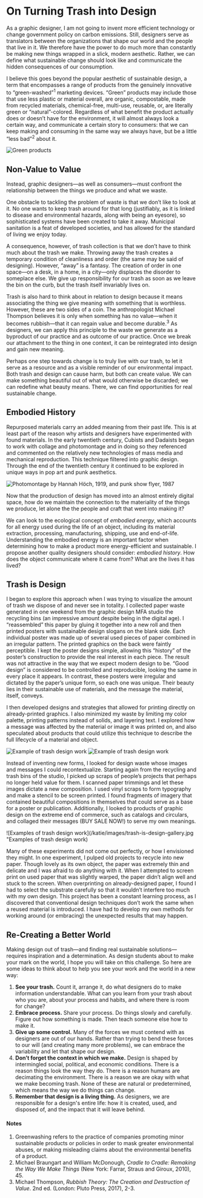 # On Turning Trash into Design

As a graphic designer, I am not going to invent more efficient technology or change government policy on carbon emissions. Still, designers serve as translators between the organizations that shape our world and the people that live in it. We therefore have the power to do much more than constantly be making new things wrapped in a slick, modern aesthetic. Rather, we can define what sustainable change should look like and communicate the hidden consequences of our consumption.

I believe this goes beyond the popular aesthetic of sustainable design, a term that encompasses a range of products from the genuinely innovative to “green-washed”<sup>1</sup> marketing devices. “Green” products may include those that use less plastic or material overall, are organic, compostable, made from recycled materials, chemical-free, multi-use, reusable, or, are literally green or “natural”-colored. Regardless of what benefit the product actually does or doesn’t have for the environment, it will almost always look a certain way, and communicate a certain story to consumers: that we can keep making and consuming in the same way we always have, but be a little “less bad”<sup>2</sup> about it.

![Green products](/katie/images/green-products.png "Green products")

## Non-Value to Value

Instead, graphic designers—as well as consumers—must confront the relationship between the things we produce and what we waste. 

One obstacle to tackling the problem of waste is that we don’t like to look at it. No one wants to keep trash around for that long (justifiably, as it is linked to disease and environmental hazards, along with being an eyesore), so sophisticated systems have been created to take it away. Municipal sanitation is a feat of developed societies, and has allowed for the standard of living we enjoy today.

A consequence, however, of trash collection is that we don’t have to think much about the trash we make. Throwing away the trash creates a temporary condition of cleanliness and order (the same may be said of designing). However, “away” is a fantasy. The creation of order in one space—on a desk, in a home, in a city—only displaces the disorder to someplace else. We give up responsibility for our trash as soon as we leave the bin on the curb, but the trash itself invariably lives on.

Trash is also hard to think about in relation to design because it means associating the thing we give meaning with something that is worthless. However, these are two sides of a coin. The anthropologist Michael Thompson believes it is only when something has no value—when it becomes rubbish—that it can regain value and become durable.<sup>3</sup> As designers, we can apply this principle to the waste we generate as a byproduct of our practice and as outcome of our practice. Once we break our attachment to the thing in one context, it can be reintegrated into design and gain new meaning.

Perhaps one step towards change is to truly live with our trash, to let it serve as a resource and as a visible reminder of our environmental impact. Both trash and design can cause harm, but both can create value. We can make something beautiful out of what would otherwise be discarded; we can redefine what beauty means. There, we can find opportunities for real sustainable change.

## Embodied History

Repurposed materials carry an added meaning from their past life. This is at least part of the reason why artists and designers have experimented with found materials. In the early twentieth century, Cubists and Dadaists began to work with collage and photomontage and in doing so they referenced and commented on the relatively new technologies of mass media and mechanical reproduction. This technique filtered into graphic design. Through the end of the twentieth century it continued to be explored in unique ways in pop art and punk aesthetics.

![Photomontage by Hannah Höch, 1919, and punk show flyer, 1987](/katie/images/collage-examples.jpg "Photomontage by Hannah Höch, 1919, and punk show flyer, 1987")

Now that the production of design has moved into an almost entirely digital space, how do we maintain the connection to the materiality of the things we produce, let alone the the people and craft that went into making it? 

We can look to the ecological concept of *embodied energy*, which accounts for all energy used during the life of an object, including its material extraction, processing, manufacturing, shipping, use and end-of-life. Understanding the embodied energy is an important factor when determining how to make a product more energy-efficient and sustainable. I propose another quality designers should consider: *embodied history*. How does the object communicate where it came from? What are the lives it has lived?

## Trash is Design

I began to explore this approach when I was trying to visualize the amount of trash we dispose of and never see in totality. I collected paper waste generated in one weekend from the graphic design MFA studio the recycling bins (an impressive amount despite being in the digital age). I “reassembled” this paper by gluing it together into a new roll and then printed posters with sustainable design slogans on the blank side. Each individual poster was made up of several used pieces of paper combined in an irregular pattern. The printed graphics on the back were faintly perceptible. I kept the poster designs simple, allowing this “history” of the poster’s construction to provide the real interest in each piece. The result was not attractive in the way that we expect modern design to be. “Good design” is considered to be controlled and reproducible, looking the same in every place it appears. In contrast, these posters were irregular and dictated by the paper’s unique form, so each one was unique. Their beauty lies in their sustainable use of materials, and the message the material, itself, conveys.

I then developed designs and strategies that allowed for printing directly on already-printed graphics. I also minimized my waste by limiting my color palette, printing patterns instead of solids, and layering text. I explored how a message was affected by the material or image it was printed on, and also speculated about products that could utilize this technique to describe the full lifecycle of a material and object.

![Example of trash design work](/katie/images/paper-roll-performance.jpg "Example of trash design work")
![Example of trash design work](/katie/images/paper-roll-posters.jpg "Example of trash design work")
	
Instead of inventing new forms, I looked for design waste whose images and messages I could recontextualize. Starting again from the recycling and trash bins of the studio, I picked up scraps of people’s projects that perhaps no longer held value for them. I scanned paper trimmings and let these images dictate a new composition. I used vinyl scraps to form typography and make a stencil to be screen printed. I found fragments of imagery that contained beautiful compositions in themselves that could serve as a base for a poster or publication. Additionally, I looked to products of graphic design on the extreme end of commerce, such as catalogs and circulars, and collaged their messages (BUY SALE NOW!) to serve my own meanings.

![Examples of trash design work](/katie/images/trash-is-design-gallery.jpg "Examples of trash design work)

Many of these experiments did not come out perfectly, or how I envisioned they might. In one experiment, I pulped old projects to recycle into new paper. Though lovely as its own object, the paper was extremely thin and delicate and I was afraid to do anything with it. When I attempted to screen print on used paper that was slightly warped, the paper didn’t align well and stuck to the screen. When overprinting on already-designed paper, I found I had to select the substrate carefully so that it wouldn’t interfere too much with my own design. This project has been a constant learning process, as I discovered that conventional design techniques don’t work the same when a reused material is introduced. I have had to develop my own methods for working around (or embracing) the unexpected results that may happen. 

## Re-Creating a Better World

Making design out of trash—and finding real sustainable solutions—requires inspiration and a determination. As design students about to make your mark on the world, I hope you will take on this challenge. So here are some ideas to think about to help you see your work and the world in a new way:

1. **See your trash.** Count it, arrange it, do what designers do to make information understandable. What can you learn from your trash about who you are, about your process and habits, and where there is room for change?
2. **Embrace process.** Share your process. Do things slowly and carefully. Figure out how something is made. Then teach someone else how to make it.
3. **Give up some control.** Many of the forces we must contend with as designers are out of our hands. Rather than trying to bend these forces to our will (and creating many more problems), we can embrace the variability and let that shape our design.
4. **Don’t forget the context in which we make.** Design is shaped by intermingled social, political, and economic conditions. There is a reason things look the way they do. There is a reason humans are decimating the environment. There is a reason we are okay with what we make becoming trash. None of these are natural or predetermined, which means the way we do things can change.
5. **Remember that design is a living thing.** As designers, we are responsible for a design's entire life: how it is created, used, and disposed of, and the impact that it will leave behind.

#### Notes

1. Greenwashing refers to the practice of companies promoting minor sustainable products or policies in order to mask greater environmental abuses, or making misleading claims about the environmental benefits of a product.
2. Michael Braungart and William McDonough, *Cradle to Cradle: Remaking the Way We Make Things* (New York: Farrar, Straus and Giroux, 2010), 45.
3. Michael Thompson, *Rubbish Theory: The Creation and Destruction of Value*. 2nd ed. (London: Pluto Press, 2017), 2-3.